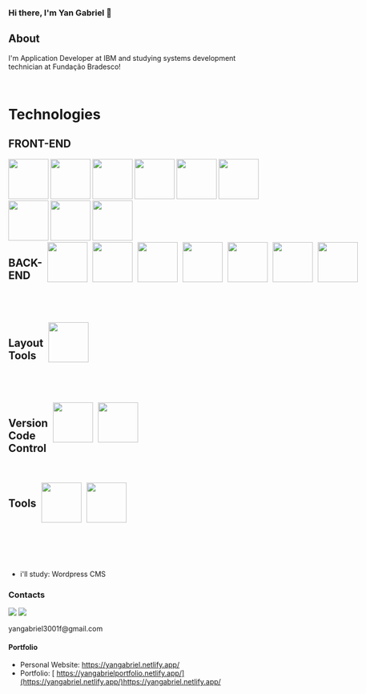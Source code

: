 ### Hi there, I'm Yan Gabriel 👋

## About
I'm Application Developer at IBM and studying systems development technician at Fundação Bradesco!

<br>
<h1>Technologies</h1>
<div >
        <h2>FRONT-END</h2>
        <img height="80px" width="80px" src="https://cdn.jsdelivr.net/gh/devicons/devicon/icons/html5/html5-original-wordmark.svg" />
        <img height="80px" width="80px" src="https://cdn.jsdelivr.net/gh/devicons/devicon/icons/css3/css3-original-wordmark.svg" />
        <img height="80px" width="80px" src="https://cdn.jsdelivr.net/gh/devicons/devicon/icons/sass/sass-original.svg" />
        <img height="80px" width="80px" src="https://cdn.jsdelivr.net/gh/devicons/devicon/icons/bootstrap/bootstrap-original-wordmark.svg" />
        <img height="80px" width="80px" src="https://cdn.jsdelivr.net/gh/devicons/devicon/icons/tailwindcss/tailwindcss-plain.svg" />
        <img height="80px" width="80px" src="https://cdn.jsdelivr.net/gh/devicons/devicon/icons/javascript/javascript-original.svg" />
        <img height="80px" width="80px" src="https://cdn.jsdelivr.net/gh/devicons/devicon/icons/react/react-original-wordmark.svg" />
        <img height="80px" width="80px" src="https://cdn.jsdelivr.net/gh/devicons/devicon/icons/nextjs/nextjs-original.svg" />
        <img height="80px" width="80px" src="https://cdn.jsdelivr.net/gh/devicons/devicon/icons/angularjs/angularjs-original.svg" />
</div>
<div style="height: 160px; width: 160px; display: flex; gap: 10px;">
        <h2>BACK-END</h2>
        <img height="80px" width="80px" src="https://cdn.jsdelivr.net/gh/devicons/devicon/icons/typescript/typescript-original.svg" />
        <img height="80px" width="80px" src="https://cdn.jsdelivr.net/gh/devicons/devicon/icons/nodejs/nodejs-original.svg" />
        <img height="80px" width="80px" src="https://cdn.jsdelivr.net/gh/devicons/devicon/icons/express/express-original.svg" />
        <img height="80px" width="80px" src="https://cdn.jsdelivr.net/gh/devicons/devicon/icons/java/java-original.svg" />
        <img height="80px" width="80px" src="https://cdn.jsdelivr.net/gh/devicons/devicon/icons/csharp/csharp-original.svg" />
        <img height="80px" width="80px" src="https://cdn.jsdelivr.net/gh/devicons/devicon/icons/python/python-original-wordmark.svg" />
        <img height="80px" width="80px" src="https://cdn.jsdelivr.net/gh/devicons/devicon/icons/mysql/mysql-original.svg" />
 </div>
 <div style="height: 160px; width: 160px; display: flex; gap: 10px;">
    <h2>Layout Tools</h2>
    <img height="80px" width="80px" src="https://cdn.jsdelivr.net/gh/devicons/devicon/icons/figma/figma-original.svg" />
</div>
<div style="height: 160px; width: 160px; display: flex; gap: 10px;">
    <h2>Version Code Control</h2>
    <img height="80px" width="80px" src="https://cdn.jsdelivr.net/gh/devicons/devicon/icons/github/github-original.svg" />
    <img height="80px" width="80px" src="https://cdn.jsdelivr.net/gh/devicons/devicon/icons/git/git-original.svg" />
</div>
<div style="height: 160px; width: 160px; display: flex; gap: 10px;">
    <h2>Tools</h2>
    <img height="80px" width="80px" src="https://cdn.jsdelivr.net/gh/devicons/devicon/icons/vscode/vscode-original.svg" />
    <img height="80px" width="80px" src="https://cdn.jsdelivr.net/gh/devicons/devicon/icons/visualstudio/visualstudio-plain.svg" />
</div>

- i'll study: Wordpress CMS


<div>
  <h3>Contacts</h3>
<a href = "mailto:yangabriel3001f@gmail.com"><img src="https://img.shields.io/badge/Gmail-D14836?style=for-the-badge&logo=gmail&logoColor=white" target="_blank"></a>
<a href="https://www.linkedin.com/in/yangabriel/" target="_blank"><img src="https://img.shields.io/badge/-LinkedIn-%230077B5?style=for-the-badge&logo=linkedin&logoColor=white" target="_blank"></a>  
        <p>yangabriel3001f@gmail.com</p>
</div>

#### Portfolio

- Personal Website: https://yangabriel.netlify.app/
- Portfolio: [ https://yangabrielportfolio.netlify.app/](https://yangabriel.netlify.app/)https://yangabriel.netlify.app/

